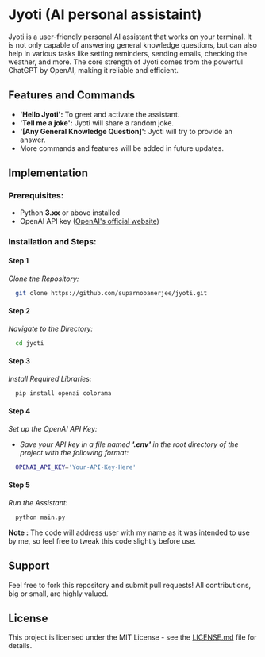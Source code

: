 
# Jyoti (AI personal assistaint)

Jyoti is a user-friendly personal AI assistant that works on your terminal. It is not only capable of answering general knowledge questions, but can also help in various tasks like setting reminders, sending emails, checking the weather, and more. The core strength of Jyoti comes from the powerful ChatGPT by OpenAI, making it reliable and efficient.
## Features and Commands

- **'Hello Jyoti':** To greet and activate the assistant.
- **'Tell me a joke':** Jyoti will share a random joke.
- **'[Any General Knowledge Question]'**: Jyoti will try to provide an answer.
- More commands and features will be added in future updates.

## Implementation

### Prerequisites:
- Python **3.xx** or above installed
- OpenAI API key ([OpenAI's official website](https://www.openai.com/))

### Installation and Steps:
#### Step 1
*Clone the Repository:*
```bash
  git clone https://github.com/suparnobanerjee/jyoti.git
```
#### Step 2
*Navigate to the Directory:*
```bash
  cd jyoti
```
#### Step 3
*Install Required Libraries:*
```bash
  pip install openai colorama
```

#### Step 4
*Set up the OpenAI API Key:*
- *Save your API key in a file named ***'.env'*** in the root directory of the project with the following format:*
```bash
  OPENAI_API_KEY='Your-API-Key-Here'
```
#### Step 5
*Run the Assistant:*
```bash
  python main.py
```
**Note :** The code will address user with my name as it was intended to use by me, so feel free to tweak this code slightly before use.

## Support

Feel free to fork this repository and submit pull requests! All contributions, big or small, are highly valued.

## License

This project is licensed under the MIT License - see the [LICENSE.md](https://github.com/suparnobanerjee/jyoti/blob/main/LICENSE) file for details.
